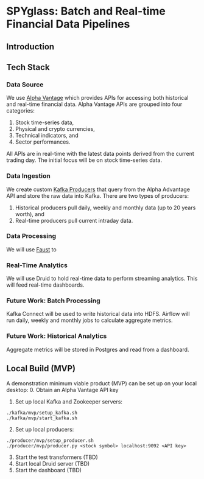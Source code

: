 # SPYglass: Batch and Real-time Financial Data Pipelines

## Introduction

## Tech Stack

### Data Source

We use [Alpha Vantage](https://www.alphavantage.co) which provides APIs for accessing both historical and real-time financial data. Alpha Vantage APIs are grouped into four categories:
1. Stock time-series data,
2. Physical and crypto currencies,
3. Technical indicators, and
4. Sector performances.

All APIs are in real-time with the latest data points derived from the current trading day. The initial focus will be on stock time-series data.

### Data Ingestion

We create custom [Kafka Producers](https://kafka.apache.org/10/javadoc/org/apache/kafka/clients/producer/KafkaProducer.html) that query from the Alpha Advantage API and store the raw data into Kafka. There are two types of producers:
1. Historical producers pull daily, weekly and monthly data (up to 20 years worth), and
2. Real-time producers pull current intraday data.

### Data Processing

We will use [Faust](https://github.com/robinhood/faust) to 

### Real-Time Analytics

We will use Druid to hold real-time data to perform streaming analytics. This will feed real-time dashboards.

### Future Work: Batch Processing

Kafka Connect will be used to write historical data into HDFS. Airflow will run daily, weekly and monthly jobs to calculate aggregate metrics.

### Future Work: Historical Analytics

Aggregate metrics will be stored in Postgres and read from a dashboard.

## Local Build (MVP)

A demonstration minimum viable product (MVP) can be set up on your local desktop:
0. Obtain an Alpha Vantage API key
1. Set up local Kafka and Zookeeper servers:
```
./kafka/mvp/setup_kafka.sh
./kafka/mvp/start_kafka.sh
```
2. Set up local producers:
```
./producer/mvp/setup_producer.sh
./producer/mvp/producer.py <stock symbol> localhost:9092 <API key>
```
3. Start the test transformers (TBD)
4. Start local Druid server (TBD)
5. Start the dashboard (TBD)